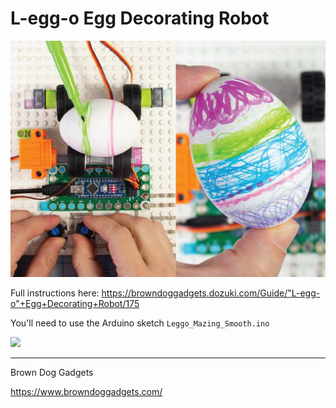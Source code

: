 # L-egg-o Egg Decorating Robot

![](Images/l-egg-o-decobot.jpg)

Full instructions here: https://browndoggadgets.dozuki.com/Guide/"L-egg-o"+Egg+Decorating+Robot/175

You'll need to use the Arduino sketch `Leggo_Mazing_Smooth.ino`

[![](https://img.youtube.com/vi/7hJQVjtKovQ/0.jpg)](https://www.youtube.com/watch?v=7hJQVjtKovQ)

---

Brown Dog Gadgets

https://www.browndoggadgets.com/

